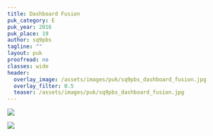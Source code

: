 ```yaml
---
title: Dashboard Fusion
puk_category: E
puk_year: 2016
puk_place: 19
author: sq9pbs
tagline: ""
layout: puk
proofread: no
classes: wide
header:
  overlay_image: /assets/images/puk/sq9pbs_dashboard_fusion.jpg
  overlay_filter: 0.5
  teaser: /assets/images/puk/sq9pbs_dashboard_fusion.jpg
---
```






 



![](assets/data/img/projects/dummy-proj.jpg) 


![](assets/img/work-in-progress.jpg) 







